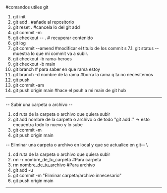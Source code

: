 #comandos utiles git

1. git init 
2. git add . #añade al repositorio 
3. git reset . #cancela lo del git add 
4. git commit -m
5. git checkout -- . # recuperar contenido
6. git log
7. git commit --amend #modificar el titulo de los commit s
    7.1. git status -- muestra lo que mi commit va a subir.  
8. git checkout -b rama-heroes
9. git checkout -b main
10. git branch # para saber en que rama estoy
11.  git branch -d nombre de la rama #borra la rama q ta no necesitemos
12. git push
13. git commit -am 
14. git push origin main #hace el psuh a mi main de git hub

-------------------------------------------------------
-- Subir una carpeta o archivo --
1. cd ruta de la carpeta o archivo que quiera subir
2. git add nombre de la carpeta o archivo o de todo "git add ." -> esto encuentra todo lo nuevo y lo sube
3. git commit -m
4. git push origin main

-- Eliminar una carpeta o archivo en local y que se actualice en git-- \

1. cd ruta de la carpeta o archivo que quiera subir
2. rm -r nombre_de_tu_carpeta #Para carpeta
3. rm nombre_de_tu_archivo #Para archivo
4. git add -u
5. git commit -m "Eliminar carpeta/archivo innecesario"
6. git push origin main
 -------------------------------------------------------